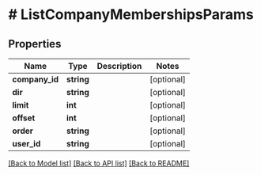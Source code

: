 # # ListCompanyMembershipsParams

## Properties

Name | Type | Description | Notes
------------ | ------------- | ------------- | -------------
**company_id** | **string** |  | [optional]
**dir** | **string** |  | [optional]
**limit** | **int** |  | [optional]
**offset** | **int** |  | [optional]
**order** | **string** |  | [optional]
**user_id** | **string** |  | [optional]

[[Back to Model list]](../../README.md#models) [[Back to API list]](../../README.md#endpoints) [[Back to README]](../../README.md)
